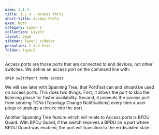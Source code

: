 ```yaml
---
name: 1.1.4
title: 1.1.4 - Access Ports
short-title: Access Ports
exam: both
category: Layer 2
collection: Layer2
layout: page
sidebar: layer2_sidebar
permalink: 1.1.4.html
folder: layer2
---
```

Access ports are those ports that are connected to end devices, not other switches. We define an access port on the command line with:
```
SW1# switchport mode access
```
We will see later with Spanning Tree, that PortFast can and should be used on access ports. This does two things. First, it allows the port to skip the listening phase for faster availability. Second, it prevents the access port from sending TCNs (Topology Change Notifications) every time a user plugs or unplugs a device into the port.

Another Spanning Tree feature which will relate to Access ports is BPDU Guard. With BPDU Guard, if the switch receives a BPDU on a port where BPDU Guard was enabled, the port will transition to the errdisabled state.
